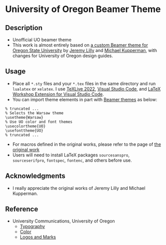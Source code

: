 # University of Oregon Beamer Theme

## Description
- Unofficial UO beamer theme
- This work is almost entirely based on [a custom Beamer theme for Oregon State University](https://github.com/jeremy-lilly/osu-beamer-theme) by [Jeremy Lilly](https://github.com/jeremy-lilly) and [Michael Kupperman](https://github.com/MKupperman), with changes for University of Oregon design guides.

## Usage
- Place all `*.sty` files and your `*.tex` files in the same directory and run `lualatex` or `xelatex`. I use [TeXLive 2022](https://www.tug.org/texlive/), [Visual Studio Code](https://code.visualstudio.com/), and [LaTeX Workshop Extension for Visual Studio Code](https://github.com/James-Yu/LaTeX-Workshop).
- You can import theme elements in part with [Beamer themes](https://deic.uab.cat/~iblanes/beamer_gallery/) as below:
```{latex}
% truncated ...
% Selects the Warsaw theme
\usetheme{Warsaw}
% Use UO color and font themes
\usecolortheme{UO}
\usefonttheme{UO}
% truncated ...
```
- For macros defined in the original works, please refer to the page of [the original work](https://github.com/jeremy-lilly/osu-beamer-theme)
- Users will need to install LaTeX packages `sourcesanspro`, `sourceserifpro`, `fontspec`, `fontenc`, and others before use.

## Acknowledgments
- I really appreciate the original works of Jeremy Lilly and Michael Kupperman.

## Reference
- University Communications, University of Oregon
    - [Typography](https://communications.uoregon.edu/brand/typography)
    - [Color](https://communications.uoregon.edu/brand/color)
    - [Logos and Marks](https://communications.uoregon.edu/brand/logos-and-marks)
